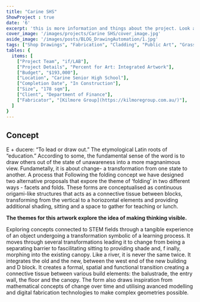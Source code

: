 ```yaml
---
title: "Carine SHS" 
ShowProject : true
date: '6'
excerpt: 'this is more information and things about the project. Look at this test, it is testing the length of the item'
cover_image: '/images/projects/Carine SHS/cover_image.jpg'
aside_image: '/images/posts/BLOG_DrawingAutomation/1.jpg'
tags: ["Shop Drawings", "Fabrication", "Cladding", "Public Art", "Grasshopper", "Computational Design", "Rhino 3D"]
tables: {
  items: [
    ["Project Team", "if/LAB"],
    ["Project Details", "Percent for Art: Integrated Artwork"],
    ["Budget", "$193,000"],
    ["Location", "Carine Senior High School"],
    ["Completion Date", "In Construction"],
    ["Size", "178 sqm"],
    ["Client", "Department of Finance"],
    ["Fabricator", "[Kilmore Group](https://kilmoregroup.com.au/)"],
  ]
}
---
```


## Concept

E + ducere: “To lead or draw out.” The etymological Latin roots of “education.” According to some, the fundamental sense of the word is to draw others out of the state of unawareness into a more magnanimous view. Fundametally, it is about change- a transformation from one state to another. A process that Following the folding concept we have designed two alternative proposals that expore the theme of ‘folding’ in two different ways - facets and folds. These forms are conceptualised as continuous origami-like structures that acts as a connective tissue between blocks, transforming from the vertical to a horiozontal elements and providing additional shading, sitting and a space to gather for teaching or lunch.

**The themes for this artwork explore the idea of making thinking visible.**

Exploring concepts connected to STEM fields through a tangible experience of an object undergoing a transformation symbolic of a learning process. It moves through several transformations leading it to change from being a separating barrier to fascilitating sitting to providing shade and, f inally, morphing into the existing canopy. Like a river, it is never the same twice. It integrates the old and the new, between the west end of the new building and D block. It creates a formal, spatial and functional transition creating a connective tissue between various build elements: the balustrade, the entry wall, the floor and the canopy. The form also draws inspiration from mathematical concepts of change over time and utilising avanced modelling and digital fabrication technologies to make complex geometries possible.